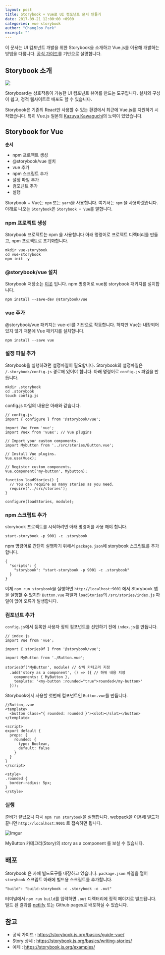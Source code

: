 ```yaml
---
layout: post
title: Storybook + Vue로 UI 컴포넌트 문서 만들기
date: 2017-09-21 12:00:00 +0900
categories: vue storybook
author: "ChangJoo Park"
excerpt: ""
---
```


이 문서는 UI 컴포넌트 개발을 위한 Storybook을 소개하고 Vue.js를 이용해 개발하는 방법을 다룹니다.
[공식 가이드](https://storybook.js.org/basics/guide-vue/)를 기반으로 설명합니다.

## Storybook 소개

![](https://storybook.js.org/basics/static/screenshot.png)

Storyboard는 상호작용이 가능한 UI 컴포넌트 뷰어를 만드는 도구입니다. 설치와 구성이 쉽고, 정적 웹사이트로 배포도 할 수 있습니다.

Storybook은 기존의 React만 사용할 수 있는 환경에서 최근에 Vue.js를 지원하기 시작했습니다. 특히 Vue.js 일본의 [Kazuya Kawaguchi](https://github.com/kazupon)의 노력이 있었습니다.

## Storybook for Vue

**순서**

- npm 프로젝트 생성
- @storybook/vue 설치
- vue 추가
- npm 스크립트 추가
- 설정 파일 추가
- 컴포넌트 추가
- 실행

Storybook + Vue는 `npm` 또는 `yarn`을 사용합니다. 여기서는 `npm` 을 사용하겠습니다.
아래로 나오는 `Storybook`은 `Storybook + Vue`를 말합니다.

### npm 프로젝트 생성

Storybook 프로젝트는 npm 을 사용합니다 아래 명령어로 프로젝트 디렉터리를 만들고, npm 프로젝트로 초기화합니다.

```
mkdir vue-storybook
cd vue-storybook
npm init -y
```


### @storybook/vue 설치

Storybook 저장소는 [이곳](https://github.com/storybooks/storybook) 입니다.
npm 명령어로 vue용 storybook 패키지를 설치합니다.

```
npm install --save-dev @storybook/vue
```

### vue 추가

@storybook/vue 패키지는 vue-cli를 기반으로 작동합니다. 하지만 Vue는 내장되어있지 않기 때문에 Vue 패키지를 설치합니다.

```
npm install --save vue
```

### 설정 파일 추가

Storybook을 실행하려면 설정파일이 필요합니다. Storybook의 설정파일은 `/.storybook/config.js` 경로에 있어야 합니다. 아래 명령어로 `config.js` 파일을 만듭니다.

```
mkdir .storybook
cd .storybook
touch config.js
```

config.js 파일의 내용은 아래와 같습니다.

```
// config.js
import { configure } from '@storybook/vue';

import Vue from 'vue';
import Vuex from 'vuex'; // Vue plugins

// Import your custom components.
import Mybutton from '../src/stories/Button.vue';

// Install Vue plugins.
Vue.use(Vuex);

// Register custom components.
Vue.component('my-button', Mybutton);

function loadStories() {
  // You can require as many stories as you need.
  require('../src/stories');
}

configure(loadStories, module);
```

### npm 스크립트 추가

storybook 프로젝트를 시작하려면 아래 명령어를 사용 해야 합니다.

```
start-storybook -p 9001 -c .storybook
```

npm 명령어로 간단히 실행하기 위해서 `package.json`에 storybook 스크립트를 추가합니다.

```
{
  "scripts": {
    "storybook": "start-storybook -p 9001 -c .storybook"
  }
}
```

이제 `npm run storybook`을 실행하면 `http://localhost:9001` 에서 Storybook 앱을 실행할 수 있지만 `Button.vue` 파일과 `loadStories`의 `/src/stories/index.js` 파일이 없어 오류가 발생합니다.

### 컴포넌트 추가

`config.js`에서 등록한 사용자 정의 컴포넌트를 선언하기 전에 `index.js`를 만듭니다.

```
// index.js
import Vue from 'vue';

import { storiesOf } from '@storybook/vue';

import MyButton from './Button.vue';

storiesOf('MyButton', module) // 상위 카테고리 지정
  .add('story as a component', () => ({ // 하위 내용 지정
    components: { MyButton },
    template: '<my-button :rounded="true">rounded</my-button>'
  }));
```

Storybook에서 사용할 첫번째 컴포넌트인 `Button.vue`를 만듭니다.

```
//Button,.vue
<template>
  <button class="{ rounded: rounded }"><slot></slot></button>
</template>

<script>
export default {
  props: {
    rounded: {
      type: Boolean,
      default: false
    }
  }
}
</script>

<style>
.rounded {
  border-radius: 5px;
}
</style>
```

### 실행

준비가 끝났으니 다시 `npm run storybook`을 실행합니다. webpack을 이용해 빌드가 끝나면 `http://localhost:9001` 로 접속하면 됩니다.

![Imgur](https://i.imgur.com/KHNx1fS.png)

MyButton 카테고리(Story)의 story as a component 를 보실 수 있습니다.

## 배포

Storybook 은 자체 빌드도구를 내장하고 있습니다. `package.json` 파일을 열어 `storybook` 스크립트 아래에 빌드용 스크립트를 추가합니다.

`"build": "build-storybook -c .storybook -o .out"`

터미널에서 `npm run build`를 입력하면 `.out` 디렉터리에 정적 페이지로 빌드됩니다. 빌드 된 결과를  [netlify](https://www.netlify.com/) 또는 Github pages로 배포하실 수 있습니다.

## 참고

- 공식 가이드 : https://storybook.js.org/basics/guide-vue/
- Story 상세 : https://storybook.js.org/basics/writing-stories/
- 예제 : https://storybook.js.org/examples/
